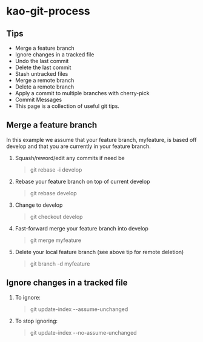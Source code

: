 # kao-git-process

## Tips

- Merge a feature branch
- Ignore changes in a tracked file
- Undo the last commit
- Delete the last commit
- Stash untracked files
- Merge a remote branch
- Delete a remote branch
- Apply a commit to multiple branches with cherry-pick
- Commit Messages
- This page is a collection of useful git tips.

## Merge a feature branch
In this example we assume that your feature branch, myfeature, is based off develop and that you are currently in your feature branch.

1. Squash/reword/edit any commits if need be
    > git rebase -i develop
2. Rebase your feature branch on top of current develop
    > git rebase develop
3. Change to develop
    > git checkout develop
4. Fast-forward merge your feature branch into develop
    > git merge myfeature
5. Delete your local feature branch (see above tip for remote deletion)
    > git branch -d myfeature

## Ignore changes in a tracked file 
1. To ignore:
    > git update-index --assume-unchanged <tracked-file>
2. To stop ignoring:
    > git update-index --no-assume-unchanged <ignored-tracked-file>